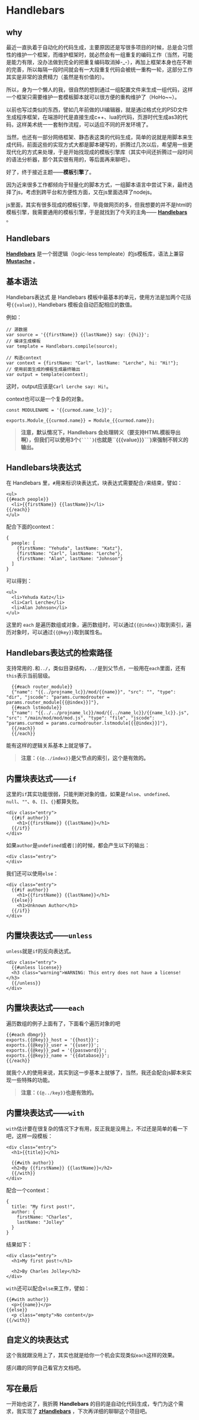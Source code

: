 # Handlebars

why
---
最近一直执着于自动化的代码生成，主要原因还是写很多项目的时候，总是会习惯性的维护一个框架，而维护框架时，就必然会有一组重复的编码工作（当然，可能是能力有限，没办法做到完全的把重复编码取消掉-_-），再加上框架本身也在不断的完善，所以每隔一段时间就会有一大段重复代码会被统一重构一轮，这部分工作其实是非常的浪费精力（虽然是有价值的）。

所以，身为一个懒人的我，很自然的想到通过一组配置文件来生成一组代码，这样一个框架只需要维护一套模板脚本就可以很方便的重构维护了（HoHo~~）。

以前也写过类似的东西，譬如几年前做的UI编辑器，就是通过格式化的PSD文件生成程序框架，在端游时代是直接生成c++、lua的代码，页游时代生成as3的代码，这样美术统一一套制作流程，可以适应不同的开发环境了。

当然，也还有一部分网络框架、静态表这类的代码生成，简单的说就是用脚本来生成代码，前面这些的实现方式大都是脚本硬写的，折腾过几次以后，希望用一些更现代化的方式来处理，于是开始找现成的模板引擎库（其实中间还折腾过一段时间的语法分析器，那个其实很有用的，等后面再来聊吧）。

好了，终于接近主题——**模板引擎**了。

因为近来很多工作都倾向于轻量化的脚本方式，一组脚本语言中尝试下来，最终选择了js，考虑到跨平台和方便性方面，又在js里面选择了nodejs。

js里面，其实有很多现成的模板引擎，毕竟做网页的多，但我想要的并不是html的模板引擎，我需要通用的模板引擎，于是就找到了今天的主角—— **[Handlebars](http://handlebarsjs.com/)** 。

Handlebars
---
**[Handlebars](http://handlebarsjs.com/)** 是一个弱逻辑（logic-less templeate）的js模板库，语法上兼容 **[Mustache](https://mustache.github.io/)** 。

基本语法
---
Handlebars表达式 是 Handlebars 模板中最基本的单元，使用方法是加两个花括号``{{value}}``, Handlebars 模板会自动匹配相应的数值。 

例如：

```
// 源数据
var source = '{{firstName}} {{lastName}} say: {{hi}}';
// 编译生成模板
var template = Handlebars.compile(source);

// 构造context
var context = {firstName: "Carl", lastName: "Lerche", hi: "Hi!"};
// 使用前面生成的模板生成最终输出
var output = template(context);
```

这时，output应该是``Carl Lerche say: Hi!``。

context也可以是一个复杂的对象。

```
const MODULENAME = '{{curmod.name_lc}}';

exports.Module_{{curmod.name}} = Module_{{curmod.name}};
```

> **注意，默认情况下，Handlebars 会处理转义（要支持HTML模板导出啊），但我们可以使用3个``{````}``(也就是``{{{value}}}```)来强制不转义的输出。**

Handlebars块表达式
---
在 Handlebars 里，``#``用来标识块表达式，块表达式需要配合``/``来结束，譬如：

```
<ul>
{{#each people}}
  <li>{{firstName}} {{lastName}}</li>
{{/each}}
</ul>
```

配合下面的context：

```
{
  people: [
    {firstName: "Yehuda", lastName: "Katz"},
    {firstName: "Carl", lastName: "Lerche"},
    {firstName: "Alan", lastName: "Johnson"}
  ]
}
```

可以得到：

```
<ul>
  <li>Yehuda Katz</li>
  <li>Carl Lerche</li>
  <li>Alan Johnson</li>
</ul>
```

这里的 ``each`` 是遍历数组或对象，遍历数组时，可以通过``{{@index}}``取到索引，遍历对象时，可以通过``{{@key}}``取到属性名。

Handlebars表达式的检索路径
---
支持常用的``.``和``../``，类似目录结构，``../``是到父节点，一般用在``each``里面，还有``this``表示当前层级。

```
  {{#each router_module}}
  {"name": "{{../projname_lc}}/mod/{{name}}", "src": "", "type": "dir", "jscode": "params.curmodrouter = params.router_module[{{@index}}]"},
  {{#each lstmodule}}
  {"name": "{{../../projname_lc}}/mod/{{../name_lc}}/{{name_lc}}.js", "src": "/main/mod/mod/mod.js", "type": "file", "jscode": "params.curmod = params.curmodrouter.lstmodule[{{@index}}]"},
  {{/each}}
  {{/each}}
```

能有这样的逻辑关系基本上就足够了。

> **注意：``{{@../index}}``是父节点的索引，这个是有效的。**

内置块表达式——``if``
---
这里的``if``其实功能很弱，只能判断对象的值，如果是``false``、``undefined``、``null``、``""``、``0``、``[]``、``{}``都算失败。

```
<div class="entry">
  {{#if author}}
    <h1>{{firstName}} {{lastName}}</h1>
  {{/if}}
</div>
```

如果``author``是``undefined``或者``[]``的时候，都会产生以下的输出：

```
<div class="entry">
</div>
```

我们还可以使用``else``：

```
<div class="entry">
  {{#if author}}
    <h1>{{firstName}} {{lastName}}</h1>
  {{else}}
    <h1>Unknown Author</h1>
  {{/if}}
</div>
```

内置块表达式——``unless``
---
``unless``就是``if``的反向表达式。

```
<div class="entry">
  {{#unless license}}
  <h3 class="warning">WARNING: This entry does not have a license!</h3>
  {{/unless}}
</div>
```

内置块表达式——``each``
---
遍历数组的例子上面有了，下面看个遍历对象的吧

```
{{#each dbmgr}}
exports.{{@key}}_host = '{{host}}';
exports.{{@key}}_user = '{{user}}';
exports.{{@key}}_pwd = '{{password}}';
exports.{{@key}}_name = '{{database}}';
{{/each}}
```

就我个人的使用来说，其实到这一步基本上就够了，当然，我还会配合js脚本来实现一些特殊的功能。

> **注意：``{{@../key}}``也是有效的。**

内置块表达式——``with``
---
``with``估计要在很复杂的情况下才有用，反正我是没用上，不过还是简单的看一下吧，这样一段模板：

```
<div class="entry">
  <h1>{{title}}</h1>

  {{#with author}}
  <h2>By {{firstName}} {{lastName}}</h2>
  {{/with}}
</div>
```

配合一个context：

```
{
  title: "My first post!",
  author: {
    firstName: "Charles",
    lastName: "Jolley"
  }
}
```

结果如下：

```
<div class="entry">
  <h1>My first post!</h1>

  <h2>By Charles Jolley</h2>
</div>
```

``with``还可以配合``else``来工作，譬如：

```
{{#with author}}
  <p>{{name}}</p>
{{else}}
  <p class="empty">No content</p>
{{/with}}
```

自定义的块表达式
---
这个我就跟没用上了，其实也就是给你一个机会实现类似``each``这样的效果。

感兴趣的同学自己看官方文档吧。

写在最后
---
一开始也说了，我折腾 **Handlebars** 的目的是自动化代码生成，专门为这个需求，我实现了 **[zHandlebars](https://github.com/zhs007/zhandlebars)** ，下次再详细的聊聊这个项目吧。

